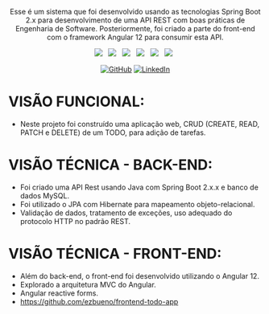 <p align="center">Esse é um sistema que foi desenvolvido usando as tecnologias Spring Boot 2.x para desenvolvimento de uma API REST com boas práticas de Engenharia de Software. Posteriormente, foi criado a parte do front-end com o framework Angular 12 para consumir esta API.
</p>

<p align="center">
	<img src="https://img.shields.io/badge/HTML%20-%23F7DF1E.svg?&style=for-the-badge&color=E34F26" />&nbsp;&nbsp;
	<img src="https://img.shields.io/badge/css%20-%23F7DF1E.svg?&style=for-the-badge&color=5BA8EE" />&nbsp;&nbsp;
	<img src="https://img.shields.io/badge/TypeScript%20-%23F7DF1E.svg?&style=for-the-badge&color=3C33FF" />&nbsp;&nbsp;
	<img src="https://img.shields.io/badge/Angular%20-%23F7DF1E.svg?&style=for-the-badge&color=DD0031" />&nbsp;&nbsp;
	<img src="https://img.shields.io/badge/Bootstrap%20-%23F7DF1E.svg?&style=for-the-badge&color=7044A3" />&nbsp;&nbsp;
	<img src="https://img.shields.io/badge/Java%20-%23F7DF1E.svg?&style=for-the-badge&color=F7DF1E" />&nbsp;&nbsp;
</p>

<p align="center">
	<a href="https://github.com/ezbueno"><img src="https://img.icons8.com/bubbles/50/000000/github.png" alt="GitHub"/></a>
	<a href="https://www.linkedin.com/in/ezandro-bueno-776aab192/"><img src="https://img.icons8.com/bubbles/50/000000/linkedin.png" alt="LinkedIn"/></a>
</p>

# VISÃO FUNCIONAL:
* Neste projeto foi construído uma aplicação web, CRUD (CREATE, READ, PATCH e DELETE) de um TODO, para adição de tarefas.

# VISÃO TÉCNICA - BACK-END:
* Foi criado uma API Rest usando Java com Spring Boot 2.x.x e banco de dados MySQL. 
* Foi utilizado o JPA com Hibernate para mapeamento objeto-relacional.
* Validação de dados, tratamento de exceções, uso adequado do protocolo HTTP no padrão REST.

# VISÃO TÉCNICA - FRONT-END:
* Além do back-end, o front-end foi desenvolvido utilizando o Angular 12. 
* Explorado a arquitetura MVC do Angular.
* Angular reactive forms.
* https://github.com/ezbueno/frontend-todo-app
